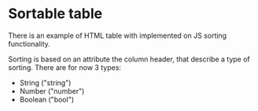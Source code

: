 # Sortable table

There is an example of HTML table with implemented on JS sorting functionality.

Sorting is based on an attribute the column header, that describe a type of sorting.
There are for now 3 types:
 - String ("string")
 - Number ("number")
 - Boolean ("bool")
 
 

